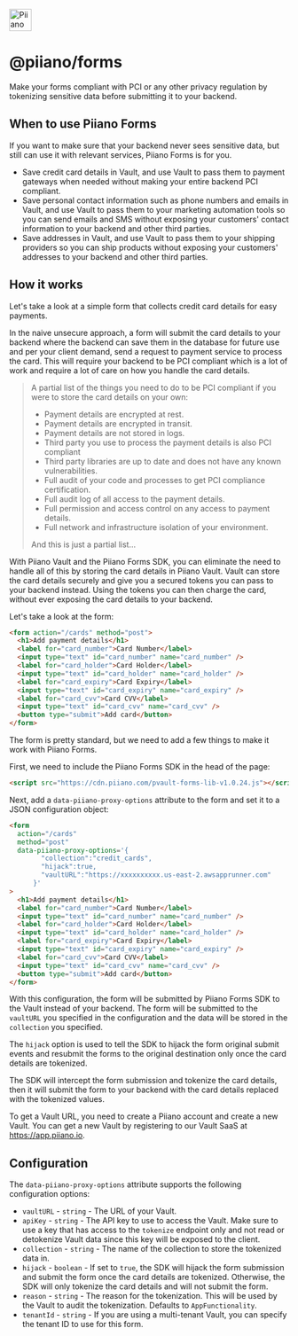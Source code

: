 <p>
  <a href="https://piiano.com/pii-data-privacy-vault/">
    <picture>
      <source media="(prefers-color-scheme: dark)" srcset="https://docs.piiano.com/img/logo-developers-dark.svg">
      <source media="(prefers-color-scheme: light)" srcset="https://docs.piiano.com/img/logo-developers.svg">
      <img alt="Piiano Vault" src="https://docs.piiano.com/img/logo-developers.svg" height="40" />
    </picture>
  </a>
</p>

# @piiano/forms

Make your forms compliant with PCI or any other privacy regulation by tokenizing sensitive data before submitting it to
your backend.

## When to use Piiano Forms

If you want to make sure that your backend never sees sensitive data, but still can use it with relevant services,
Piiano Forms is for you.

- Save credit card details in Vault, and use Vault to pass them to payment gateways when needed without making your
  entire backend PCI compliant.
- Save personal contact information such as phone numbers and emails in Vault, and use Vault to pass them to your
  marketing automation tools so you can send emails and SMS without exposing your customers' contact information to your
  backend and other third parties.
- Save addresses in Vault, and use Vault to pass them to your shipping providers so you can ship products without
  exposing your customers' addresses to your backend and other third parties.

## How it works

Let's take a look at a simple form that collects credit card details for easy payments.

In the naive unsecure approach, a form will submit the card details to your backend where the backend can save them in
the database for future use and per your client demand, send a request to payment service to process the card.
This will require your backend to be PCI compliant which is a lot of work and require a lot of care on how you handle
the card details.

> A partial list of the things you need to do to be PCI compliant if you were to store the card details on your own:
>
> - Payment details are encrypted at rest.
> - Payment details are encrypted in transit.
> - Payment details are not stored in logs.
> - Third party you use to process the payment details is also PCI compliant
> - Third party libraries are up to date and does not have any known vulnerabilities.
> - Full audit of your code and processes to get PCI compliance certification.
> - Full audit log of all access to the payment details.
> - Full permission and access control on any access to payment details.
> - Full network and infrastructure isolation of your environment.
>
> And this is just a partial list...

With Piiano Vault and the Piiano Forms SDK, you can eliminate the need to handle all of this by storing the card details
in Piiano Vault.
Vault can store the card details securely and give you a secured tokens you can pass to your backend instead.
Using the tokens you can then charge the card, without ever exposing the card details to your backend.

Let's take a look at the form:

```html
<form action="/cards" method="post">
  <h1>Add payment details</h1>
  <label for="card_number">Card Number</label>
  <input type="text" id="card_number" name="card_number" />
  <label for="card_holder">Card Holder</label>
  <input type="text" id="card_holder" name="card_holder" />
  <label for="card_expiry">Card Expiry</label>
  <input type="text" id="card_expiry" name="card_expiry" />
  <label for="card_cvv">Card CVV</label>
  <input type="text" id="card_cvv" name="card_cvv" />
  <button type="submit">Add card</button>
</form>
```

The form is pretty standard, but we need to add a few things to make it work with Piiano Forms.

First, we need to include the Piiano Forms SDK in the head of the page:

```html
<script src="https://cdn.piiano.com/pvault-forms-lib-v1.0.24.js"></script>
```

Next, add a `data-piiano-proxy-options` attribute to the form and set it to a JSON configuration object:

```html
<form
  action="/cards"
  method="post"
  data-piiano-proxy-options='{
        "collection":"credit_cards",
        "hijack":true,
        "vaultURL":"https://xxxxxxxxxx.us-east-2.awsapprunner.com"
      }'
>
  <h1>Add payment details</h1>
  <label for="card_number">Card Number</label>
  <input type="text" id="card_number" name="card_number" />
  <label for="card_holder">Card Holder</label>
  <input type="text" id="card_holder" name="card_holder" />
  <label for="card_expiry">Card Expiry</label>
  <input type="text" id="card_expiry" name="card_expiry" />
  <label for="card_cvv">Card CVV</label>
  <input type="text" id="card_cvv" name="card_cvv" />
  <button type="submit">Add card</button>
</form>
```

With this configuration, the form will be submitted by Piiano Forms SDK to the Vault instead of your backend.
The form will be submitted to the `vaultURL` you specified in the configuration and the data will be stored in
the `collection` you specified.

The `hijack` option is used to tell the SDK to hijack the form original submit events and resubmit the forms to the
original destination only once the card details are tokenized.

The SDK will intercept the form submission and tokenize the card details, then it will submit the form to your backend
with the card details replaced with the tokenized values.

To get a Vault URL, you need to create a Piiano account and create a new Vault.
You can get a new Vault by registering to our Vault SaaS at https://app.piiano.io.

## Configuration

The `data-piiano-proxy-options` attribute supports the following configuration options:

- `vaultURL` - `string` - The URL of your Vault.
- `apiKey` - `string` - The API key to use to access the Vault. Make sure to use a key that has access to the `tokenize`
  endpoint only and not read or detokenize Vault data since this key will be exposed to the client.
- `collection` - `string` - The name of the collection to store the tokenized data in.
- `hijack` - `boolean` - If set to `true`, the SDK will hijack the form submission and submit the form once the card
  details are tokenized. Otherwise, the SDK will only tokenize the card details and will not submit the form.
- `reason` - `string` - The reason for the tokenization. This will be used by the Vault to audit the tokenization.
  Defaults to `AppFunctionality`.
- `tenantId` - `string` - If you are using a multi-tenant Vault, you can specify the tenant ID to use for this form.
